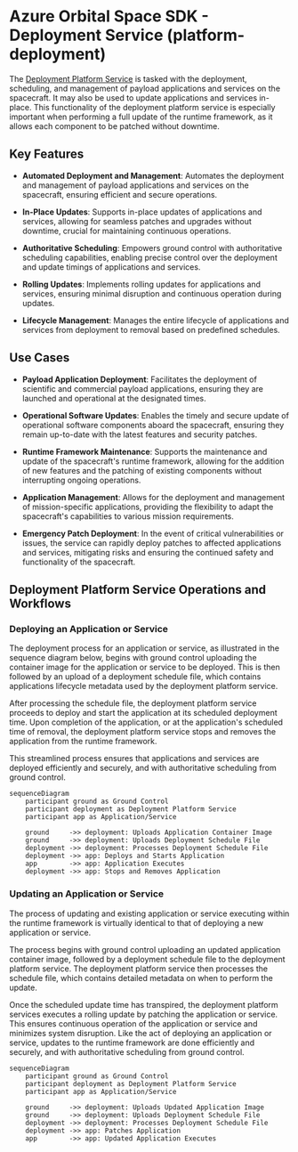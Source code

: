 # Azure Orbital Space SDK - Deployment Service (platform-deployment)

The [Deployment Platform Service](https://github.com/microsoft/azure-orbital-space-sdk-platform-deployment) is tasked with the deployment, scheduling, and management of payload applications and services on the spacecraft. It may also be used to update applications and services in-place. This functionality of the deployment platform service is especially important when performing a full update of the runtime framework, as it allows each component to be patched without downtime.

## Key Features

- **Automated Deployment and Management**: Automates the deployment and management of payload applications and services on the spacecraft, ensuring efficient and secure operations.

- **In-Place Updates**: Supports in-place updates of applications and services, allowing for seamless patches and upgrades without downtime, crucial for maintaining continuous operations.

- **Authoritative Scheduling**: Empowers ground control with authoritative scheduling capabilities, enabling precise control over the deployment and update timings of applications and services.

- **Rolling Updates**: Implements rolling updates for applications and services, ensuring minimal disruption and continuous operation during updates.

- **Lifecycle Management**: Manages the entire lifecycle of applications and services from deployment to removal based on predefined schedules.

## Use Cases

- **Payload Application Deployment**: Facilitates the deployment of scientific and commercial payload applications, ensuring they are launched and operational at the designated times.

- **Operational Software Updates**: Enables the timely and secure update of operational software components aboard the spacecraft, ensuring they remain up-to-date with the latest features and security patches.

- **Runtime Framework Maintenance**: Supports the maintenance and update of the spacecraft's runtime framework, allowing for the addition of new features and the patching of existing components without interrupting ongoing operations.

- **Application Management**: Allows for the deployment and management of mission-specific applications, providing the flexibility to adapt the spacecraft's capabilities to various mission requirements.

- **Emergency Patch Deployment**: In the event of critical vulnerabilities or issues, the service can rapidly deploy patches to affected applications and services, mitigating risks and ensuring the continued safety and functionality of the spacecraft.

## Deployment Platform Service Operations and Workflows

### Deploying an Application or Service

The deployment process for an application or service, as illustrated in the sequence diagram below, begins with ground control uploading the container image for the application or service to be deployed. This is then followed by an upload of a deployment schedule file, which contains applications lifecycle metadata used by the deployment platform service.

After processing the schedule file, the deployment platform service proceeds to deploy and start the application at its scheduled deployment time. Upon completion of the application, or at the application's scheduled time of removal, the deployment platform service stops and removes the application from the runtime framework.

This streamlined process ensures that applications and services are deployed efficiently and securely, and with authoritative scheduling from ground control.

```mermaid
sequenceDiagram
    participant ground as Ground Control
    participant deployment as Deployment Platform Service
    participant app as Application/Service

    ground     ->> deployment: Uploads Application Container Image
    ground     ->> deployment: Uploads Deployment Schedule File
    deployment ->> deployment: Processes Deployment Schedule File
    deployment ->> app: Deploys and Starts Application
    app        ->> app: Application Executes
    deployment ->> app: Stops and Removes Application
```

### Updating an Application or Service

The process of updating and existing application or service executing within the runtime framework is virtually identical to that of deploying a new application or service.

The process begins with ground control uploading an updated application container image, followed by a deployment schedule file to the deployment platform service. The deployment platform service then processes the schedule file, which contains detailed metadata on when to perform the update.

Once the scheduled update time has transpired, the deployment platform services executes a rolling update by patching the application or service. This ensures continuous operation of the application or service and minimizes system disruption. Like the act of deploying an application or service, updates to the runtime framework are done efficiently and securely, and with authoritative scheduling from ground control.

```mermaid
sequenceDiagram
    participant ground as Ground Control
    participant deployment as Deployment Platform Service
    participant app as Application/Service

    ground     ->> deployment: Uploads Updated Application Image
    ground     ->> deployment: Uploads Deployment Schedule File
    deployment ->> deployment: Processes Deployment Schedule File
    deployment ->> app: Patches Application
    app        ->> app: Updated Application Executes
```

<!-- TODO: Add examples of schedules files and explain their parameters -->